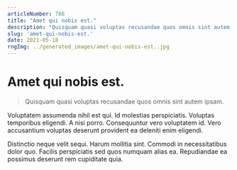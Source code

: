 ```yaml
---
articleNumber: 786
title: "Amet qui nobis est."
description: "Quisquam quasi voluptas recusandae quos omnis sint autem ipsam."
slug: 'amet-qui-nobis-est.'
date: 2021-05-18
rngImg: ../generated_images/amet-qui-nobis-est..jpg
---
```


# Amet qui nobis est.

> Quisquam quasi voluptas recusandae quos omnis sint autem ipsam.

Voluptatem assumenda nihil est qui. Id molestias perspiciatis. Voluptas temporibus eligendi. A nisi porro. Consequuntur vero voluptatem id. Vero accusantium voluptas deserunt provident ea deleniti enim eligendi.
 Distinctio neque velit sequi. Harum mollitia sint. Commodi in necessitatibus dolor quo. Facilis perspiciatis sed quos numquam alias ea. Repudiandae ea possimus deserunt rem cupiditate quia.
